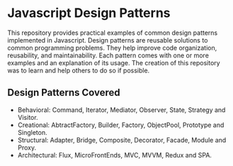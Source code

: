 # Javascript Design Patterns

This repository provides practical examples of common design patterns implemented in Javascript. Design patterns are reusable solutions to common programming problems. They help improve code organization, reusability, and maintainability.
Each pattern comes with one or more examples and an explanation of its usage. 
The creation of this repository was to learn and help others to do so if possible.

## Design Patterns Covered

- Behavioral: Command, Iterator, Mediator, Observer, State, Strategy and Visitor.
- Creational: AbtractFactory, Builder, Factory, ObjectPool, Prototype and Singleton.
- Structural: Adapter, Bridge, Composite, Decorator, Facade, Module and Proxy.
- Architectural: Flux, MicroFrontEnds, MVC, MVVM, Redux and SPA.